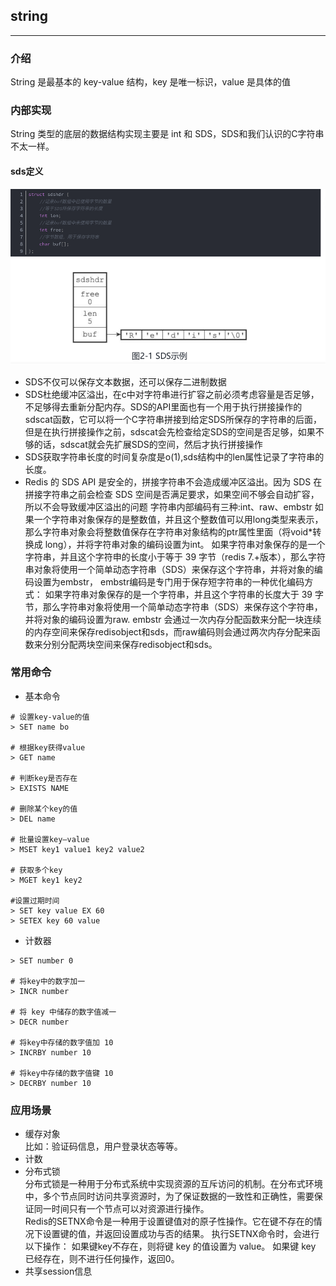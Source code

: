## string
___
### 介绍
String 是最基本的 key-value 结构，key 是唯一标识，value 是具体的值
### 内部实现
String 类型的底层的数据结构实现主要是 int 和 SDS，SDS和我们认识的C字符串不太一样。
#### sds定义
![string.png](img.png)
- SDS不仅可以保存文本数据，还可以保存二进制数据
- SDS杜绝缓冲区溢出，在c中对字符串进行扩容之前必须考虑容量是否足够，不足够得去重新分配内存。SDS的API里面也有一个用于执行拼接操作的sdscat函数，它可以将一个C字符串拼接到给定SDS所保存的字符串的后面，但是在执行拼接操作之前，sdscat会先检查给定SDS的空间是否足够，如果不够的话，sdscat就会先扩展SDS的空间，然后才执行拼接操作
- SDS获取字符串长度的时间复杂度是o(1),sds结构中的len属性记录了字符串的长度。
- Redis 的 SDS API 是安全的，拼接字符串不会造成缓冲区溢出。因为 SDS 在拼接字符串之前会检查 SDS 空间是否满足要求，如果空间不够会自动扩容，所以不会导致缓冲区溢出的问题
字符串内部编码有三种:int、raw、embstr
  如果一个字符串对象保存的是整数值，并且这个整数值可以用long类型来表示，那么字符串对象会将整数值保存在字符串对象结构的ptr属性里面（将void*转换成 long），并将字符串对象的编码设置为int。
  如果字符串对象保存的是一个字符串，并且这个字符申的长度小于等于 39 字节（redis 7.+版本），那么字符串对象将使用一个简单动态字符串（SDS）来保存这个字符串，并将对象的编码设置为embstr， embstr编码是专门用于保存短字符串的一种优化编码方式：
  如果字符串对象保存的是一个字符串，并且这个字符串的长度大于 39 字节，那么字符串对象将使用一个简单动态字符串（SDS）来保存这个字符串，并将对象的编码设置为raw.
  embstr 会通过一次内存分配函数来分配一块连续的内存空间来保存redisobject和sds，而raw编码则会通过两次内存分配来函数来分别分配两块空间来保存redisobject和sds。
### 常用命令
- 基本命令
```
# 设置key-value的值
> SET name bo

# 根据key获得value
> GET name

# 判断key是否存在
> EXISTS NAME

# 删除某个key的值
> DEL name

# 批量设置key—value
> MSET key1 value1 key2 value2

# 获取多个key
> MGET key1 key2

#设置过期时间
> SET key value EX 60
> SETEX key 60 value
```
- 计数器
```
> SET number 0

# 将key中的数字加一
> INCR number

# 将 key 中储存的数字值减一
> DECR number

# 将key中存储的数字值加 10
> INCRBY number 10

# 将key中存储的数字值键 10
> DECRBY number 10
```
### 应用场景
- 缓存对象   
比如：验证码信息，用户登录状态等等。
- 计数
- 分布式锁   
分布式锁是一种用于分布式系统中实现资源的互斥访问的机制。在分布式环境中，多个节点同时访问共享资源时，为了保证数据的一致性和正确性，需要保证同一时间只有一个节点可以对资源进行操作。   
  Redis的SETNX命令是一种用于设置键值对的原子性操作。它在键不存在的情况下设置键的值，并返回设置成功与否的结果。
  执行SETNX命令时，会进行以下操作： 如果键key不存在，则将键 key 的值设置为 value。 如果键 key 已经存在，则不进行任何操作，返回0。
- 共享session信息